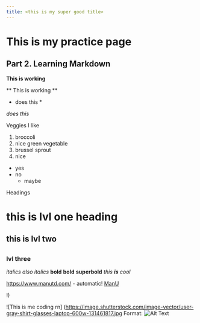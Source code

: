 ```yaml
---
title: <this is my super good title>
---
```


# This is my practice page

## Part 2. Learning Markdown

**This is working**

** This is working **

* does this *

*does this*

Veggies I like
1. broccoli 
2. nice green vegetable
3. brussel sprout
3. nice

* yes
* no
  * maybe


Headings
# this is lvl one heading
## this is lvl two <h2> <nothing shows>
### lvl three

*italics*
_also italics_
**bold**
**bold**
__superbold__
*this **is** cool*

https://www.manutd.com/ - automatic!
[ManU](https://www.manutd.com/)

!)

![This is me coding rn]
(https://image.shutterstock.com/image-vector/user-gray-shirt-glasses-laptop-600w-131461817.jpg
Format: ![Alt Text](url)
